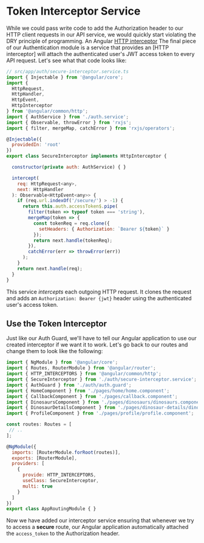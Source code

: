 # Token Interceptor Service

While we could pass write code to add the Authorization header to our HTTP client requests in our API service, we would quickly start violating the DRY principle of programming. An Angular [HTTP interceptor](https://angular.io/api/common/http/HttpInterceptor) 
The final piece of our Authentication module is a service that provides an [HTTP interceptor] will attach the authenticated user's JWT access token to every API request. Let's see what that code looks like:

```js
// src/app/auth/secure-interceptor.service.ts
import { Injectable } from '@angular/core';
import {
  HttpRequest,
  HttpHandler,
  HttpEvent,
  HttpInterceptor
} from '@angular/common/http';
import { AuthService } from './auth.service';
import { Observable, throwError } from 'rxjs';
import { filter, mergeMap, catchError } from 'rxjs/operators';

@Injectable({
  providedIn: 'root'
})
export class SecureInterceptor implements HttpInterceptor {

  constructor(private auth: AuthService) { }

  intercept(
    req: HttpRequest<any>,
    next: HttpHandler
  ): Observable<HttpEvent<any>> {
    if (req.url.indexOf('/secure/') > -1) {
      return this.auth.accessToken$.pipe(
        filter(token => typeof token === 'string'),
        mergeMap(token => {
          const tokenReq = req.clone({
            setHeaders: { Authorization: `Bearer ${token}` }
          });
          return next.handle(tokenReq);
        }),
        catchError(err => throwError(err))
      );
    }
    return next.handle(req);
  }
}
```

This service _intercepts_ each outgoing HTTP request. It clones the request and adds an `Authorization: Bearer {jwt}` header using the authenticated user's access token.

## Use the Token Interceptor

Just like our Auth Guard, we'll have to tell our Angular application to use our created interceptor if we want it to work. Let's go back to our routes and change them to look like the following:

```js
import { NgModule } from '@angular/core';
import { Routes, RouterModule } from '@angular/router';
import { HTTP_INTERCEPTORS } from '@angular/common/http';
import { SecureInterceptor } from './auth/secure-interceptor.service';
import { AuthGuard } from './auth/auth.guard';
import { HomeComponent } from './pages/home/home.component';
import { CallbackComponent } from './pages/callback.component';
import { DinosaursComponent } from './pages/dinosaurs/dinosaurs.component';
import { DinosaurDetailsComponent } from './pages/dinosaur-details/dinosaur-details.component';
import { ProfileComponent } from './pages/profile/profile.component';

const routes: Routes = [
 // .. 
];

@NgModule({
  imports: [RouterModule.forRoot(routes)],
  exports: [RouterModule],
  providers: [
    {
      provide: HTTP_INTERCEPTORS,
      useClass: SecureInterceptor,
      multi: true
    }
  ]
})
export class AppRoutingModule { }
```

Now we have added our interceptor service ensuring that whenever we try to access a **secure** route, our Angular application automatically attached the `access_token` to the Authorization header.

